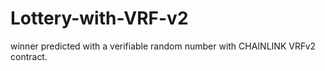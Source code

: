 # Lottery-with-VRF-v2
winner predicted with a verifiable random number with CHAINLINK VRFv2 contract.
